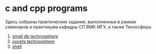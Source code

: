 # c and cpp programs

Здесь собраны практические задания, выполненные в рамках семинаров и практикума
кафедры СП ВМК МГУ, а также Техносферы

1. [small db technosphere](small_db/README.md)
2. [socets technosphere](socets/README.md)
2. [shell](shell/README.md)
